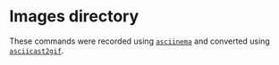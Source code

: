 # Images directory

These commands were recorded using [`asciinema`](https://asciinema.org)
and converted using [`asciicast2gif`](https://github.com/asciinema/asciicast2gif).
